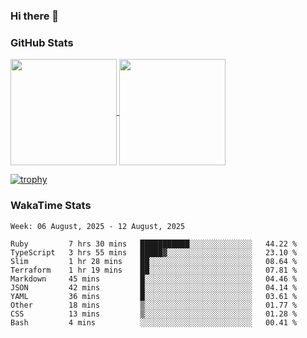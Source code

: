 ### Hi there 👋

### GitHub Stats

<a href="https://github.com/anuraghazra/github-readme-stats">
  <img align="center" height="170px" src="https://github-readme-stats.vercel.app/api/top-langs/?username=tksfjt1024&layout=compact&count_private=true&show_icons=true&show_icons=true&theme=graywhite" />
</a>
<a href="https://github.com/anuraghazra/github-readme-stats">
  <img align="center" height="170px" src="https://github-readme-stats.vercel.app/api?username=tksfjt1024&count_private=true&show_icons=true&show_icons=true&theme=graywhite" />
</a>

[![trophy](https://github-profile-trophy.vercel.app/?username=tksfjt1024)](https://github.com/ryo-ma/github-profile-trophy)

### WakaTime Stats

<!--START_SECTION:waka-->
```text
Week: 06 August, 2025 - 12 August, 2025

Ruby         7 hrs 30 mins   ███████████░░░░░░░░░░░░░░   44.22 % 
TypeScript   3 hrs 55 mins   █████▓░░░░░░░░░░░░░░░░░░░   23.10 % 
Slim         1 hr 28 mins    ██░░░░░░░░░░░░░░░░░░░░░░░   08.64 % 
Terraform    1 hr 19 mins    ██░░░░░░░░░░░░░░░░░░░░░░░   07.81 % 
Markdown     45 mins         █░░░░░░░░░░░░░░░░░░░░░░░░   04.46 % 
JSON         42 mins         █░░░░░░░░░░░░░░░░░░░░░░░░   04.14 % 
YAML         36 mins         █░░░░░░░░░░░░░░░░░░░░░░░░   03.61 % 
Other        18 mins         ▒░░░░░░░░░░░░░░░░░░░░░░░░   01.77 % 
CSS          13 mins         ▒░░░░░░░░░░░░░░░░░░░░░░░░   01.28 % 
Bash         4 mins          ░░░░░░░░░░░░░░░░░░░░░░░░░   00.41 % 
```
<!--END_SECTION:waka-->
